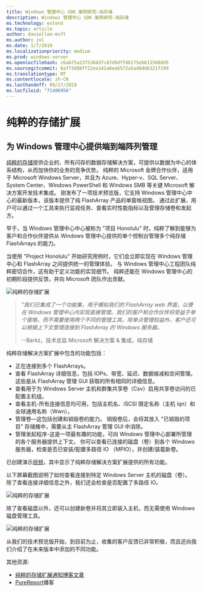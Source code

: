 ```yaml
---
title: Windows 管理中心 SDK 案例研究-纯存储
description: Windows 管理中心 SDK 案例研究-纯存储
ms.technology: extend
ms.topic: article
author: daniellee-msft
ms.author: jol
ms.date: 1/7/2019
ms.localizationpriority: medium
ms.prod: windows-server
ms.openlocfilehash: c6ab75a2375368d7c87d9dffd6175eb611508dd5
ms.sourcegitcommit: 6aff3d88ff22ea141a6ea6572a5ad8dd6321f199
ms.translationtype: MT
ms.contentlocale: zh-CN
ms.lasthandoff: 09/27/2019
ms.locfileid: "71406956"
---
```

# <a name="pure-storage-extension"></a>纯粹的存储扩展

## <a name="providing-end-to-end-array-management-for-windows-admin-center"></a>为 Windows 管理中心提供端到端阵列管理 

[纯粹的存储](https://www.purestorage.com/)提供企业的、所有闪存的数据存储解决方案，可提供以数据为中心的体系结构，从而加快你的业务的竞争优势。  纯粹的 Microsoft 金牌合作伙伴，适用于 Microsoft Windows Server，并且为 Azure、Hyper-v、SQL Server、System Center、Windows PowerShell 和 Windows SMB 等关键 Microsoft 解决方案开发技术集成。 刚发布了一项技术预览版，它支持 Windows 管理中心中心的最新版本，该版本提供了纯 FlashArray 产品的单窗格视图。  通过此扩展，用户可以通过一个工具来执行监视任务、查看实时性能指标以及管理存储卷和发起方。

早于，当 Windows 管理中心中心被称为 "项目 Honolulu" 时，纯粹了解到能够为客户和合作伙伴提供从 Windows 管理中心提供的单个控制台管理多个纯存储 FlashArrays 的能力。

当使用 "Project Honolulu" 开始研究用例时，它们会立即实现在 Windows 管理中心和 FlashArray 之间提供统一的管理体验。 与 Windows 管理中心工程团队纯粹密切合作，这有助于定义功能的实现细节。 纯粹还能在 Windows 管理中心的初期阶段提供反馈，并向 Microsoft 团队作出贡献。 

![纯粹的存储扩展](../../media/extend-case-study-purestorage/purestorage-1.png)

> <cite> "我们已集成了一个功能集，用于模拟我们的 FlashArray web 界面，以便在 Windows 管理中心内实现直接管理。我们的客户和合作伙伴将受益于单个窗格，而不需要使用两个不同的管理工具。除单点管理权益外，客户还可以根据上下文管理连接到 FlashArray 的 Windows 服务器。</cite>
>
> --Barkz，技术总监 Microsoft 解决方案 & 集成，纯存储

纯粹存储解决方案扩展中包含的功能包括：
- 正在连接到多个 FlashArrays。
- 查看 FlashArray 详细信息，包括 IOPs、带宽、延迟、数据缩减和空间管理。 这些是从 FlashArray 管理 GUI 获取的所有相同的详细信息。
- 查看用于为 Windows Server 主机和群集共享卷（Csv）启用共享卷访问的已配置主机组。
- 查看主机-所有连接信息均可用，包括主机名、iSCSI 限定名称（主机 iqn）和全球通用名称（Wwn）。
- 管理卷—这包括创建和销毁卷的能力。 销毁卷后，会将其放入 "已销毁的项目" 存储桶中，需要从主 FlashArray 管理 GUI 中消除。
- 管理发起程序-这是一项最有趣的功能，可向 Windows 管理中心部署所管理的各个服务器提供上下文。 你可以查看已连接的磁盘（卷）到各个 Windows 服务器，检查是否已安装/配置多路径 IO （MPIO），并创建/装载新卷。

已创建演示[视频](https://youtu.be/IFAeCAd6V2g)，其中显示了纯粹存储解决方案扩展提供的所有功能。 

以下屏幕截图说明了如何查看连接到特定 Windows Server 主机的磁盘（卷）。 除了查看连接详细信息之外，我们还会检查是否配置了多路径 IO。

![纯粹的存储扩展](../../media/extend-case-study-purestorage/purestorage-2.png)

除了查看磁盘以外，还可以创建新卷并将其立即装入主机，而无需使用 Windows 磁盘管理工具。

![纯粹的存储扩展](../../media/extend-case-study-purestorage/purestorage-3.png)

从我们的技术预览版开始，到目前为止，收集的客户反馈已非常积极，而且还向我们介绍了在未来版本中添加的不同功能。 

其他资源:
- [纯粹的存储扩展通知博客文章](https://blog.purestorage.com/tech-preview-of-the-pure-storage-extension-for-windows-admin-center/)
- [PureReport](https://itunes.apple.com/podcast/windows-admin-center-extension-from-pure-storage/id1392639991?i=1000424316130&mt=2)播客
